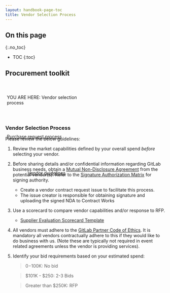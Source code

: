 ```yaml
---
layout: handbook-page-toc
title: Vendor Selection Process
---
```


<link rel="stylesheet" type="text/css" href="/stylesheets/biztech.css" />

## On this page
{:.no_toc}

- TOC
{:toc}

## Procurement toolkit
<div class="flex-row" markdown="0" style="height:110px;">
  <a class="btn cta-btn purple" style="width:250px;margin:5px;display:flex;align-items:center;height:100%;">YOU ARE HERE: Vendor selection process</a>  
  <a href="/handbook/finance/procurement/purchase-request-process/" class="btn cta-btn ghost-purple" style="width:250px;margin:5px;display:flex;align-items:center;height:100%;">Purchase request process</a>
  <a href="/handbook/finance/procurement/vendor-guidelines/" class="btn cta-btn ghost-purple" style="width:250px;margin:5px;display:flex;align-items:center;height:100%;"><span style="margin-left: auto; margin-right: auto;">Vendor guidelines</span></a>
</div>

### Vendor Selection Process
Please review the below guidelines:
1. Review the market capabilities defined by your overall spend *before* selecting your vendor.
1. Before sharing details and/or confidential information regarding GitLab business needs, obtain a [Mutual Non-Disclosure Agreement](https://drive.google.com/file/d/1kQfvcnJ_G-ljZKmBnAFbphl-yFfF7W5U/view?usp=sharing) from the potential vendor(s). Refer to the [Signature Authorization Matrix](/handbook/finance/authorization-matrix/) for signing authority. 
   - Create a vendor contract request issue to facilitate this process.
   - The issue creator is responsible for obtaining signature and uploading the signed NDA to Contract Works
1. Use a scorecard to compare vendor capabilities and/or response to RFP.
   - [Supplier Evaluation Scorecard Template](https://docs.google.com/spreadsheets/d/1DLU8NvpX-ksTcoIDxTYansffCLpXGiPHQTZMgh5VUQk/edit#gid=781943083) 
1. All vendors must adhere to the [GitLab Partner Code of Ethics](/handbook/people-group/people-policy-directory/#partner-code-of-ethics). It is mandatory all vendors contractually adhere to this if they would like to do business with us. (Note these are typically not required in event related agreements unless the vendor is providing services).
1. Identify your bid requirements based on your estimated spend:
     >$0-$100K: No bid

     >$101K - $250: 2-3 Bids

     >Greater than $250K: RFP
